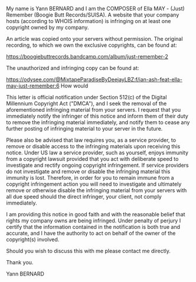 My name is Yann BERNARD and I am the COMPOSER of Ella MAY - (Just) Remember (Boogie Butt Records/SUISA). A website that your company hosts (according to WHOIS information) is infringing on at least one copyright owned by my company.

An article was copied onto your servers without permission. The original recording, to which we own the exclusive copyrights, can be found at:

https://boogiebuttrecords.bandcamp.com/album/just-remember-2

The unauthorized and infringing copy can be found at:

https://odysee.com/@MixtapeParadiseByDeejayLBZ:f/ian-ash-feat-ella-may-just-remember:6 How would

This letter is official notification under Section 512(c) of the Digital Millennium Copyright Act ("DMCA"), and I seek the removal of the aforementioned infringing material from your servers. I request that you immediately notify the infringer of this notice and inform them of their duty to remove the infringing material immediately, and notify them to cease any further posting of infringing material to your server in the future.

Please also be advised that law requires you, as a service provider, to remove or disable access to the infringing materials upon receiving this notice. Under US law a service provider, such as yourself, enjoys immunity from a copyright lawsuit provided that you act with deliberate speed to investigate and rectify ongoing copyright infringement. If service providers do not investigate and remove or disable the infringing material this immunity is lost. Therefore, in order for you to remain immune from a copyright infringement action you will need to investigate and ultimately remove or otherwise disable the infringing material from your servers with all due speed should the direct infringer, your client, not comply immediately.

I am providing this notice in good faith and with the reasonable belief that rights my company owns are being infringed. Under penalty of perjury I certify that the information contained in the notification is both true and accurate, and I have the authority to act on behalf of the owner of the copyright(s) involved.

Should you wish to discuss this with me please contact me directly.

Thank you.

Yann BERNARD
